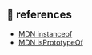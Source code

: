 ## :link: references

- [MDN instanceof](https://developer.mozilla.org/zh-CN/docs/Web/JavaScript/Reference/Operators/instanceof)
- [MDN isPrototypeOf](https://developer.mozilla.org/zh-CN/docs/Web/JavaScript/Reference/Global_Objects/Object/isPrototypeOf)
